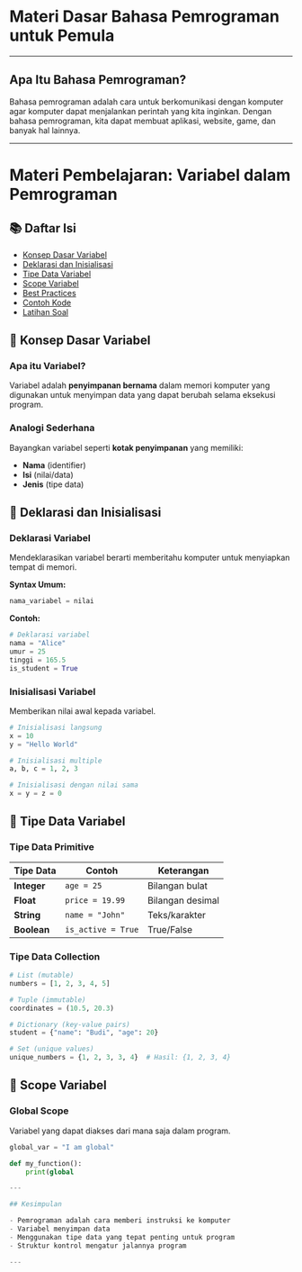 
# Materi Dasar Bahasa Pemrograman untuk Pemula

---

## Apa Itu Bahasa Pemrograman?

Bahasa pemrograman adalah cara untuk berkomunikasi dengan komputer agar komputer dapat menjalankan perintah yang kita inginkan. Dengan bahasa pemrograman, kita dapat membuat aplikasi, website, game, dan banyak hal lainnya.

---

# Materi Pembelajaran: Variabel dalam Pemrograman

## 📚 Daftar Isi
- [Konsep Dasar Variabel](#konsep-dasar-variabel)
- [Deklarasi dan Inisialisasi](#deklarasi-dan-inisialisasi)
- [Tipe Data Variabel](#tipe-data-variabel)
- [Scope Variabel](#scope-variabel)
- [Best Practices](#best-practices)
- [Contoh Kode](#contoh-kode)
- [Latihan Soal](#latihan-soal)

## 🎯 Konsep Dasar Variabel

### Apa itu Variabel?
Variabel adalah **penyimpanan bernama** dalam memori komputer yang digunakan untuk menyimpan data yang dapat berubah selama eksekusi program.

### Analogi Sederhana
Bayangkan variabel seperti **kotak penyimpanan** yang memiliki:
- **Nama** (identifier)
- **Isi** (nilai/data)
- **Jenis** (tipe data)

## 📝 Deklarasi dan Inisialisasi

### Deklarasi Variabel
Mendeklarasikan variabel berarti memberitahu komputer untuk menyiapkan tempat di memori.

**Syntax Umum:**
```python
nama_variabel = nilai
```

**Contoh:**
```python
# Deklarasi variabel
nama = "Alice"
umur = 25
tinggi = 165.5
is_student = True
```

### Inisialisasi Variabel
Memberikan nilai awal kepada variabel.

```python
# Inisialisasi langsung
x = 10
y = "Hello World"

# Inisialisasi multiple
a, b, c = 1, 2, 3

# Inisialisasi dengan nilai sama
x = y = z = 0
```

## 🔢 Tipe Data Variabel

### Tipe Data Primitive

| Tipe Data | Contoh | Keterangan |
|-----------|--------|------------|
| **Integer** | `age = 25` | Bilangan bulat |
| **Float** | `price = 19.99` | Bilangan desimal |
| **String** | `name = "John"` | Teks/karakter |
| **Boolean** | `is_active = True` | True/False |

### Tipe Data Collection

```python
# List (mutable)
numbers = [1, 2, 3, 4, 5]

# Tuple (immutable)
coordinates = (10.5, 20.3)

# Dictionary (key-value pairs)
student = {"name": "Budi", "age": 20}

# Set (unique values)
unique_numbers = {1, 2, 3, 3, 4}  # Hasil: {1, 2, 3, 4}
```

## 🎪 Scope Variabel

### Global Scope
Variabel yang dapat diakses dari mana saja dalam program.

```python
global_var = "I am global"

def my_function():
    print(global

---

## Kesimpulan

- Pemrograman adalah cara memberi instruksi ke komputer
- Variabel menyimpan data
- Menggunakan tipe data yang tepat penting untuk program
- Struktur kontrol mengatur jalannya program

---
